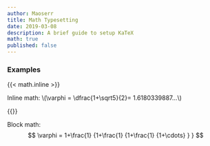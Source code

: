 ```yaml
---
author: Maoserr
title: Math Typesetting
date: 2019-03-08
description: A brief guide to setup KaTeX
math: true
published: false
---
```




### Examples

{{< math.inline >}}
<p>
Inline math: \(\varphi = \dfrac{1+\sqrt5}{2}= 1.6180339887…\)
</p>
{{</ math.inline >}}

Block math:
$$
\varphi = 1+\frac{1} {1+\frac{1} {1+\frac{1} {1+\cdots} } }
$$
